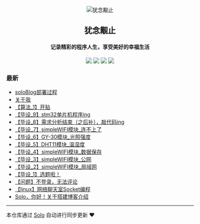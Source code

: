 <p align="center"><img alt="犹念觏止" src="https://secure.gravatar.com/avatar/9387fcea5f1dcb401039c59a4ee9ddcc?s=128"></p><h2 align="center">
犹念觏止
</h2>

<h4 align="center"><b>记录精彩的程序人生，享受美好的幸福生活</b></h4>
<p align="center"><a title="犹念觏止" target="_blank" href="https://github.com/aeneag/solo-blog"><img src="https://img.shields.io/github/last-commit/aeneag/solo-blog.svg?style=flat-square"></a>
<a title="GitHub repo size in bytes" target="_blank" href="https://github/aeneag/solo-blog"><img src="https://img.shields.io/github/repo-size/aeneag/solo-blog.svg?style=flat-square"></a>
<a title="Solo Version" target="_blank" href="https://github.com/b3log/solo/releases"><img src="https://img.shields.io/badge/solo-3.6.0-f1e05a.svg?style=flat-square"></a>
<a title="Hits" target="_blank" href="https://github.com/b3log/hits"><img src="https://hits.b3log.org/aeneag/solo-blog.svg"></a></p>

### 最新

* [soloBlog部署过程](https://aeneag.xyz/solo-v3.6.0/articles/2019/04/20/1555764609590.html)
* [关于我](https://aeneag.xyz/solo-v3.6.0/personinfo)
* [【算法_1】开贴](https://aeneag.xyz/solo-v3.6.0/articles/2019/04/19/1555682360516.html)
* [【毕设_9】stm32单片机程序ing](https://aeneag.xyz/solo-v3.6.0/articles/2019/04/07/1554642487139.html)
* [【毕设_8】需求分析结束（之后补），敲代码ing](https://aeneag.xyz/solo-v3.6.0/articles/2019/03/14/1552537723673.html)
* [【毕设_7】simpleWIFI模块_连不上了](https://aeneag.xyz/solo-v3.6.0/articles/2019/03/08/1552050097769.html)
* [【毕设_6】GY-30模块_光照强度](https://aeneag.xyz/solo-v3.6.0/articles/2019/02/10/1549789897339.html)
* [【毕设_5】DHT11模块_温湿度](https://aeneag.xyz/solo-v3.6.0/articles/2019/02/01/1549001236292.html)
* [【毕设_4】simpleWIFI模块_数据保存](https://aeneag.xyz/solo-v3.6.0/articles/2019/01/26/1548470043733.html)
* [【毕设_3】simpleWIFI模块_公网](https://aeneag.xyz/solo-v3.6.0/articles/2019/01/25/1548426241471.html)
* [【毕设_2】simpleWIFI模块_局域网](https://aeneag.xyz/solo-v3.6.0/articles/2019/01/24/1548313914476.html)
* [【毕设_1】选题啦！](https://aeneag.xyz/solo-v3.6.0/articles/2019/01/22/1548127607802.html)
* [【问题】不登录，无法评论](https://aeneag.xyz/solo-v3.6.0/articles/2019/01/22/1548127401372.html)
* [【linux】网络聊天室Socket编程](https://aeneag.xyz/solo-v3.6.0/articles/2019/01/22/1548126821667.html)
* [Solo，你好！关于搭建博客介绍](https://aeneag.xyz/solo-v3.6.0/hello-solo)



---

本仓库通过 [Solo](https://github.com/b3log/solo) 自动进行同步更新 ❤️ 